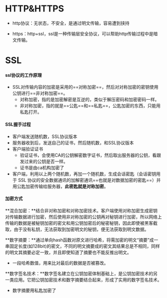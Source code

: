 

# HTTP&HTTPS



* http协议：无状态，不安全，是通过明文传输，容易遭到挟持



* https：http+ssl，ssl是一种传输层安全协议，可以帮助http传输过程中是暗文传输。



# SSL

#### ssl协议的工作原理

* SSL对传输内容的加密是采用的==对称加密==，然后对对称加密的密钥使用公钥进行==非对称加密==。
  * 对称加密，指的是加密解密是互逆的，类似于解压密码和加密密码一样。
  * 非对称加密，指的就是==公匙==和==私匙==，公匙加密的东西，只能用私匙打开。



#### SSL握手过程

* 客户端发送随机数，SSL协议版本
* 服务器收到后，发送自己的证书，然后随机数，和SSL协议版本
* 客户端验证证书
  * 验证证书，会使用CA的公钥解密数字证书，然后取出服务器的公钥，看跟发过来的公钥是否一样。
  * 证书是由ca机构加密了
* 客户端，利用以上两个随机数，再加一个随机数，生成会话密匙（会话密钥用于 SSL 协议的安全数据通讯的加解密通讯==也就是对数据加密的密匙==）并用公匙加密传输给服务器，**此密匙就是对称加密**。



#### 加密方式



**混合加密：**结合非对称加密和对称加密技术。客户端使用对称加密生成密钥对传输数据进行加密，然后使用非对称加密的公钥再对秘钥进行加密，所以网络上传输的数据是被秘钥加密的密文和用公钥加密后的秘密秘钥，因此即使被黑客截取，由于没有私钥，无法获取到加密明文的秘钥，便无法获取到明文数据。

**数字摘要：**通过单向hash函数对原文进行哈希，将需加密的明文“摘要”成一串固定长度(如128bit)的密文，不同的明文摘要成的密文其结果总是不相同，同样的明文其摘要必定一致，并且即使知道了摘要也不能反推出明文。

* 一段哈希数值，用来比对最后的数据是否被篡改。

**数字签名技术：**数字签名建立在公钥加密体制基础上，是公钥加密技术的另一类应用。它把公钥加密技术和数字摘要结合起来，形成了实用的数字签名技术。

* 数字摘要用私匙加密了